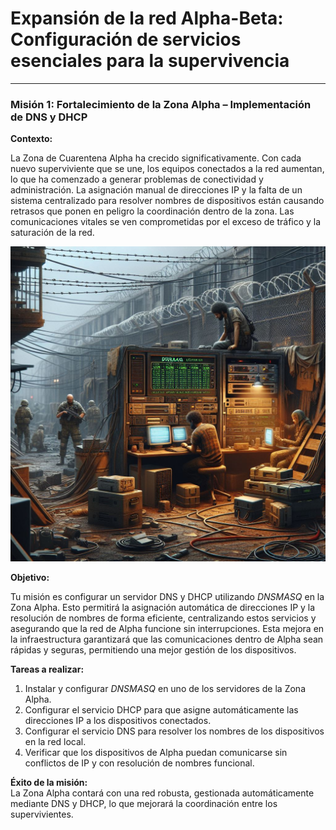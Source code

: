 # Expansión de la red Alpha-Beta: Configuración de servicios esenciales para la supervivencia

---

### **Misión 1: Fortalecimiento de la Zona Alpha – Implementación de DNS y DHCP**

**Contexto:**

La Zona de Cuarentena Alpha ha crecido significativamente. Con cada nuevo superviviente que se une, los equipos conectados a la red aumentan, lo que ha comenzado a generar problemas de conectividad y administración. La asignación manual de direcciones IP y la falta de un sistema centralizado para resolver nombres de dispositivos están causando retrasos que ponen en peligro la coordinación dentro de la zona. Las comunicaciones vitales se ven comprometidas por el exceso de tráfico y la saturación de la red.

![Imagen del eposodio](./img/m3_e1.jpeg)

**Objetivo:**

Tu misión es configurar un servidor DNS y DHCP utilizando *DNSMASQ* en la Zona Alpha. Esto permitirá la asignación automática de direcciones IP y la resolución de nombres de forma eficiente, centralizando estos servicios y asegurando que la red de Alpha funcione sin interrupciones. Esta mejora en la infraestructura garantizará que las comunicaciones dentro de Alpha sean rápidas y seguras, permitiendo una mejor gestión de los dispositivos.

**Tareas a realizar:**

1. Instalar y configurar *DNSMASQ* en uno de los servidores de la Zona Alpha.
2. Configurar el servicio DHCP para que asigne automáticamente las direcciones IP a los dispositivos conectados.
3. Configurar el servicio DNS para resolver los nombres de los dispositivos en la red local.
4. Verificar que los dispositivos de Alpha puedan comunicarse sin conflictos de IP y con resolución de nombres funcional.

**Éxito de la misión:**  
La Zona Alpha contará con una red robusta, gestionada automáticamente mediante DNS y DHCP, lo que mejorará la coordinación entre los supervivientes.